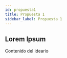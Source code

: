 ```yaml
---
id: propuesta1
title: Propuesta 1
sidebar_label: Propuesta 1
---
```



## Lorem Ipsum

Contenido del ideario

